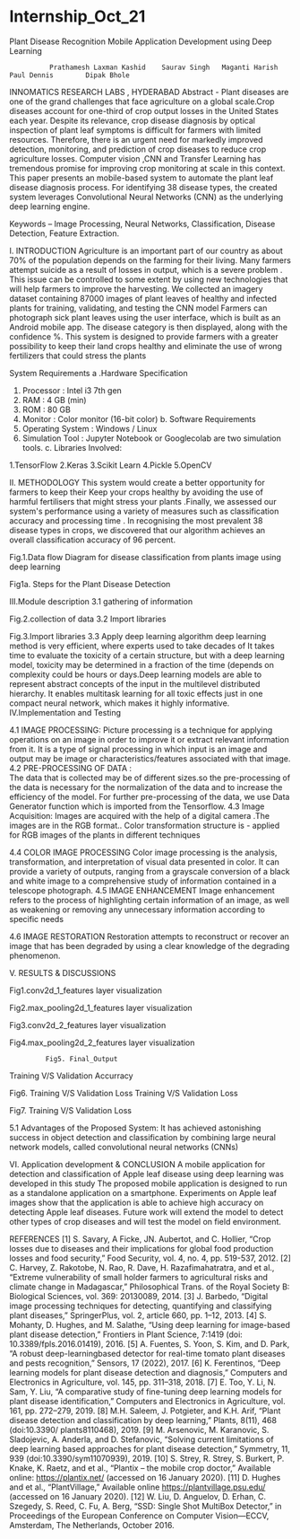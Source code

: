 # Internship_Oct_21

Plant Disease Recognition Mobile Application Development using Deep Learning
 
              Prathamesh Laxman Kashid    Saurav Singh   Maganti Harish     Paul Dennis        Dipak Bhole
INNOMATICS RESEARCH LABS , HYDERABAD
Abstract - Plant diseases are one of the grand challenges that face agriculture on a global scale.Crop diseases account for one-third of crop output losses in the United States each year. Despite its relevance, crop disease diagnosis by optical inspection of plant leaf symptoms is difficult for farmers with limited resources. Therefore, there is an urgent need for markedly improved detection, monitoring, and prediction of crop diseases to reduce crop agriculture losses. Computer vision ,CNN and Transfer Learning  has tremendous promise for improving crop monitoring at scale in this context. This paper presents an mobile-based system to automate the plant leaf disease diagnosis process. For identifying 38 disease types, the created system leverages Convolutional Neural Networks (CNN) as the underlying deep learning engine.

Keywords – Image Processing, Neural Networks, Classification, Disease Detection, Feature Extraction.

 
I. INTRODUCTION
Agriculture is an important part of our country as about 70% of the population depends on the farming for their living. Many farmers attempt suicide as a result of losses in output, which is a severe problem . This issue can be controlled to some extent by using new technologies that will help farmers to improve the harvesting. We collected an imagery dataset containing 87000 images of plant leaves of  healthy and infected plants for training, validating, and testing the CNN model Farmers can photograph sick plant leaves using the user interface, which is built as an Android mobile app. The disease category is then displayed, along with the confidence %. This system is designed to provide farmers with a greater possibility to keep their land crops healthy and eliminate the use of wrong fertilizers that could stress the plants


System Requirements
a .Hardware Specification
1. Processor : Intel i3 7th gen 
2. RAM : 4 GB (min) 
3. ROM : 80 GB 
4. Monitor : Color monitor (16-bit color)
b. Software Requirements
1. Operating System : Windows / Linux 
2. Simulation Tool : Jupyter Notebook or Googlecolab are two simulation tools.
c. Libraries Involved:

1.TensorFlow
2.Keras
3.Scikit Learn
4.Pickle
5.OpenCV



II. METHODOLOGY
 This system would create a better opportunity for farmers to keep their Keep your crops healthy by avoiding the use of harmful fertilisers that might stress your plants .Finally, we assessed our system's performance using a variety of measures such as classification accuracy and processing time . In recognising the most prevalent 38 disease types in crops, we discovered that our algorithm achieves an overall classification accuracy of 96 percent.
 
Fig.1.Data flow Diagram for disease classification from plants image using deep learning

 
Fig1a. Steps for the Plant Disease Detection


III.Module description
3.1 gathering of information
 
Fig.2.collection of data
3.2 Import libraries
  
Fig.3.Import libraries
3.3 Apply deep learning algorithm
deep learning method is very efficient, where experts used to take decades of It takes time to evaluate the toxicity of a certain structure, but with a deep learning model, toxicity may be determined in a fraction of the time (depends on complexity could be hours or days.Deep learning models are able to represent abstract concepts of the input in the multilevel distributed hierarchy. It enables multitask learning for all toxic effects just in one compact neural network, which makes it highly informative.
IV.Implementation and Testing

4.1 IMAGE PROCESSING:
Picture processing is a technique for applying operations on an image in order to improve it or extract relevant information from it. It is a type of signal processing in which input is an image and output may be image or characteristics/features associated with that image. 
4.2  PRE-PROCESSING OF DATA :  
 The data that is collected may be of different sizes.so the pre-processing of the data is necessary for the normalization of the data and to increase the efficiency of the model. For further pre-processing of the data, we use Data Generator function which is imported from the Tensorflow.
4.3 Image Acquisition:
Images are acquired with the help of a digital camera .The images are in the RGB format.. Color transformation structure is - applied for RGB images of the plants in different techniques

 
4.4 COLOR IMAGE PROCESSING
Color image processing is the analysis, transformation, and interpretation of visual data presented in color. It can provide a variety of outputs, ranging from a grayscale conversion of a black and white image to a comprehensive study of information contained in a telescope photograph. 
4.5 IMAGE ENHANCEMENT
Image enhancement refers to the process of highlighting certain information of an image, as well as weakening or removing any unnecessary information according to specific needs
 
4.6 IMAGE RESTORATION
Restoration attempts to reconstruct or recover an image that has been degraded by using a clear knowledge of the degrading phenomenon.



V. RESULTS & DISCUSSIONS
 
Fig1.conv2d_1_features layer visualization
 
Fig2.max_pooling2d_1_features layer visualization
 
Fig3.conv2d_2_features layer visualization

 
Fig4.max_pooling2d_2_features layer visualization


 
             Fig5. Final_Output

Training V/S Validation Accurracy
 
Fig6. Training V/S Validation Loss
Training V/S Validation Loss
 
Fig7. Training V/S Validation Loss

5.1 Advantages of the Proposed System:
It has achieved astonishing success in object detection and classification by combining large neural network models, called convolutional neural networks (CNNs)

VI. Application development  & CONCLUSION
A mobile application for detection and classification of Apple leaf disease using deep learning was developed in this study The proposed mobile application is designed to run as a standalone application on a smartphone. Experiments on Apple leaf images show that the application is able to achieve high accuracy on detecting Apple leaf diseases. Future work will extend the model to detect other types of crop diseases and will test the model on field environment.
 


REFERENCES
[1] S. Savary, A Ficke, JN. Aubertot, and C. Hollier, “Crop losses due to diseases and their implications for global food production losses and food security,” Food Security, vol. 4, no. 4, pp. 519-537, 2012. 
[2] C. Harvey, Z. Rakotobe, N. Rao, R. Dave, H. Razafimahatratra, and et al., “Extreme vulnerability of small holder farmers to agricultural risks and climate change in Madagascar,” Philosophical Trans. of the Royal Society B: Biological Sciences, vol. 369: 20130089, 2014.
 [3] J. Barbedo, “Digital image processing techniques for detecting, quantifying and classifying plant diseases,” SpringerPlus, vol. 2, article 660, pp. 1–12, 2013.
 [4] S. Mohanty, D. Hughes, and M. Salathe, “Using deep learning for image-based plant disease detection,” Frontiers in Plant Science, 7:1419 (doi: 10.3389/fpls.2016.01419), 2016. [5] A. Fuentes, S. Yoon, S. Kim, and D. Park, “A robust deep-learningbased detector for real-time tomato plant diseases and pests recognition,” Sensors, 17 (2022), 2017.
 [6] K. Ferentinos, “Deep learning models for plant disease detection and diagnosis,” Computers and Electronics in Agriculture, vol. 145, pp. 311–318, 2018. 
[7] E. Too, Y. Li, N. Sam, Y. Liu, “A comparative study of fine-tuning deep learning models for plant disease identification,” Computers and Electronics in Agriculture, vol. 161, pp. 272–279, 2019. 
[8] M.H. Saleem, J. Potgieter, and K.H. Arif, “Plant disease detection and classification by deep learning,” Plants, 8(11), 468 (doi:10.3390/ plants8110468), 2019. 
[9] M. Arsenovic, M. Karanovic, S. Sladojevic, A. Anderla, and D. Stefanovic, “Solving current limitations of deep learning based approaches for plant disease detection,” Symmetry, 11, 939 (doi:10.3390/sym11070939), 2019.
 [10] S. Strey, R. Strey, S. Burkert, P. Knake, K. Raetz, and et al., “Plantix – the mobile crop doctor,” Available online: https://plantix.net/ (accessed on 16 January 2020). 
[11] D. Hughes and et al., “PlantVillage,” Available online https://plantvillage.psu.edu/ (accessed on 16 January 2020).
 [12] W. Liu, D. Anguelov, D. Erhan, C. Szegedy, S. Reed, C. Fu, A. Berg, “SSD: Single Shot MultiBox Detector,” in Proceedings of the European Conference on Computer Vision—ECCV, Amsterdam, The Netherlands, October 2016.

